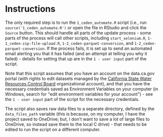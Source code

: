 # Instructions

The only required step is to run the `1_ceden_automate.R` script (i.e., run `source('1_ceden_automate.R')` or open the file in RStudio and click the `Source` button. This should handle all parts of the update process - some parts of the process will call other scripts, including `start_selenium.R`, `1-1_ceden-zip-file-upload.R`, `1-2_ceden-parquet-conversion`, and `1-2_ceden-parquet-conversion`. If the process fails, it is set up to send an automated email alerting you that it has failed (and an attempt at telling you why it failed) - details for setting that up are in the `1 - user input` part of the script.

Note that this script assumes that you have an account on the data.ca.gov portal (with rights to edit datasets managed by the [California State Water Resources Control Board](https://data.ca.gov/organization/california-state-water-resources-control-board) organizational account), and that you have the necessary credentials saved as Environment Variables on your computer (in Windows, search for "edit environment variables for your account") - see the `1 - user input` part of the script for the necessary credentials.

The script also saves raw data files to a separate directory, defined by the `data_files_path` variable (this is because, on my computer, I have the project saved to OneDrive; but, I don't want to save a lot of large files to OneDrive, so instead save them to the local C drive) - that needs to be edited to run the script on a different computer.
